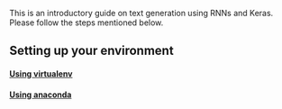 This is an introductory guide on text generation using RNNs and Keras. Please follow the steps mentioned below.

## Setting up your environment
#### [Using virtualenv](https://virtualenv.pypa.io/en/stable/installation/)
#### [Using anaconda](https://conda.io/docs/user-guide/install/index.html)


